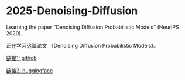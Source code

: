 # 2025-Denoising-Diffusion
Learning the paper "Denoising Diffusion Probabilistic Models" (NeurIPS 2020).

正在学习这篇论文 《Denoising Diffusion Probabilistic Models》。

[链接1: github](https://github.com/hojonathanho/diffusion?tab=readme-ov-file) 

[链接2: huggingface](https://huggingface.co/blog/annotated-diffusion)
